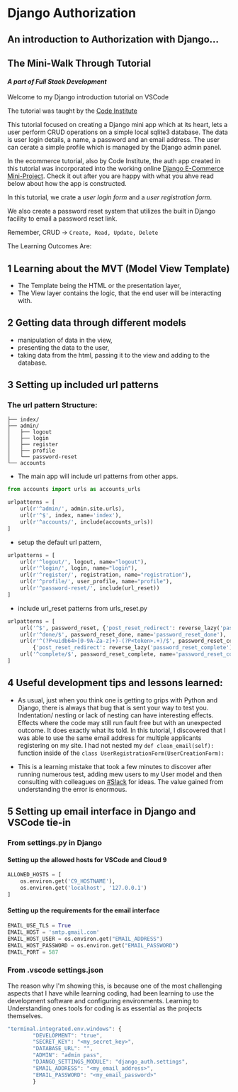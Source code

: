 # Django Authorization
## An introduction to Authorization with Django...
## The Mini-Walk Through Tutorial
#### *A part of Full Stack Development*


Welcome to my Django introduction tutorial on VSCode  

The tutorial was taught by the
[Code Institute](https://courses.codeinstitute.net/)

This tutorial focused on creating a Django mini app which at its heart, lets a user
perform CRUD operations on a simple local sqlite3 database. The data is user login details,
a name, a password and an email address.  The user can cerate a simple profile which is managed
by the Django admin panel.

In the ecommerce tutorial, also by Code Institute, the auth app created in this tutorial was
incorporated into the working online [Django E-Commerce Mini-Project](https://ddeveloper72-ecommerce.herokuapp.com).
Check it out after you are happy with what you ahve read below about how the app is constructed.

In this tutorial, we crate a *user login form* and a *user registration form*.

We also create a password reset system that utilizes the built in Django facility to email a
password reset link.

Remember, CRUD -> ```Create, Read, Update, Delete```

The Learning Outcomes Are:

## 1 Learning about the MVT (Model View Template)

   * The Template being the HTML or the presentation layer, 
   * The View layer contains the logic, that the end user will be interacting with.
    
## 2 Getting data through different models

   * manipulation of data in the view,
   * presenting the data to the user,
   * taking data from the html, passing it to the view and adding to the database.

## 3 Setting up included url patterns

### The url pattern Structure:

````
├── index/
├── admin/
│   ├── logout
│   ├── login
│   ├── register
│   ├── profile
│   └── password-reset
└── accounts
````
   * The main app will include url patterns from other apps.

````python
from accounts import urls as accounts_urls

urlpatterns = [
    url(r'^admin/', admin.site.urls),
    url(r'^$', index, name='index'),
    url(r'^accounts/', include(accounts_urls))  
]
````

   * setup the default url pattern,

````python
urlpatterns = [
    url(r'^logout/', logout, name="logout"),
    url(r'^login/', login, name="login"),
    url(r'^register/', registration, name="registration"),
    url(r'^profile/', user_profile, name="profile"),
    url(r'^password-reset/', include(url_reset))
]
````

   * include url_reset patterns from urls_reset.py

````python
urlpatterns = [
    url('^$', password_reset, {'post_reset_redirect': reverse_lazy('password_reset_done')}, name='password_reset'),
    url(r'^done/$', password_reset_done, name='password_reset_done'),
    url(r'^(?P<uidb64>[0-9A-Za-z]+)-(?P<token>.+)/$', password_reset_confirm,
        {'post_reset_redirect': reverse_lazy('password_reset_complete')}, name='password_reset_confirm'),
    url('^complete/$', password_reset_complete, name='password_reset_complete')
]
````

## 4 Useful development tips and lessons learned:

   * As usual, just when you think one is getting to grips with Python and Django,
   there is always that  bug that is sent your way to test you.
   Indentation/ nesting or lack of nesting can have interesting effects.
   Effects where the code may still run fault free but with an unexpected outcome.
   It does exactly what its told.
   In this tutorial, I discovered that I was able to use the same email address for
   multiple applicants registering on my site.  I had not nested my `def clean_email(self):`
   function inside of the `class UserRegistrationForm(UserCreationForm):`

   * This is a learning mistake that took a few minutes to discover after running numerous test, adding
   mew users to my User model and then consulting with colleagues on [#Slack](https://slack.com/) for ideas.  The value gained from understanding the error is enormous.

## 5 Setting up email interface in Django and VSCode tie-in

### From settings.py in Django

#### Setting up the allowed hosts for VSCode and Cloud 9

````python
ALLOWED_HOSTS = [
    os.environ.get('C9_HOSTNAME'),
    os.environ.get('localhost', '127.0.0.1')
]
````

#### Setting up the requirements for the email interface

````python
EMAIL_USE_TLS = True
EMAIL_HOST = 'smtp.gmail.com'
EMAIL_HOST_USER = os.environ.get("EMAIL_ADDRESS")
EMAIL_HOST_PASSWORD = os.environ.get("EMAIL_PASSWORD")
EMAIL_PORT = 587
````

### From .vscode settings.json
The reason why I'm showing this, is because one of the most challenging aspects that I have while learning coding, had been learning to use the development software and configuring environments.  Learning to Understanding ones tools for coding is as essential as the projects themselves.

````javascript
"terminal.integrated.env.windows": {
        "DEVELOPMENT": "true",
        "SECRET_KEY": "<my_secret_key>",
        "DATABASE_URL": "",
        "ADMIN": "admin pass",
        "DJANGO_SETTINGS_MODULE": "django_auth.settings",
        "EMAIL_ADDRESS": "<my_email_address>",
        "EMAIL_PASSWORD": "<my_email_password>"
        }

````
